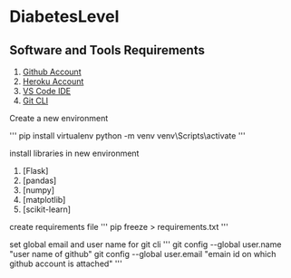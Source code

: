 # DiabetesLevel


## Software and Tools Requirements

1. [Github Account](https://github.com)
2. [Heroku Account](https://heroku.com)
3. [VS Code IDE](https://code.visualstudio.com/)
4. [Git CLI](https://git-scm.com/book/en/v2/Getting-Started-The-Command-Line)

Create a new environment


'''
    pip install virtualenv
    python -m venv <environment name>
    venv\Scripts\activate
'''

install libraries in new environment

1. [Flask]
2. [pandas]
3. [numpy]
4. [matplotlib]
5. [scikit-learn]

create requirements file 
'''
pip freeze > requirements.txt
'''

set global email and user name for git cli
'''
git config --global user.name "user name of github"
git config --global user.email "emain id on which github account is attached"
'''